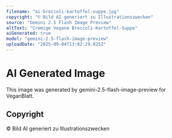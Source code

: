 ```yaml
---
filename: "ai-broccoli-kartoffel-suppe.jpg"
copyright: "© Bild AI generiert zu Illustrationszwecken"
source: "Gemini 2.5 Flash Image Preview"
altText: "Cremige Vegane Broccoli-Kartoffel-Suppe"
aiGenerated: true
model: "gemini-2.5-flash-image-preview"
uploadDate: "2025-09-04T13:02:29.825Z"
---
```


# AI Generated Image

This image was generated by gemini-2.5-flash-image-preview for VeganBlatt.

## Copyright
© Bild AI generiert zu Illustrationszwecken

